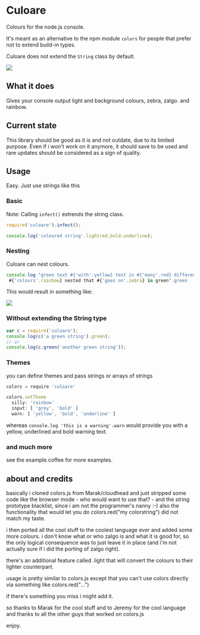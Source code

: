 Culoare
=======

Colours for the node.js console.

It's meant as an alternative to the npm module `colors`
for people that prefer not to extend build-in types.

Culoare does not extend the `String` class by default.

<img src="http://i.imgur.com/EW6Jv.gif" />

What it does
------------

Gives your console output light and background colours,
zebra, zalgo. and rainbow.

Current state
-------------

This library should be good as it is and not outdate,
due to its limited purpose.
Even if i won't work on it anymore,
it should save to be used
and rare updates should be considered as a sign of quality.

Usage
-----

Easy. Just use strings like this

### Basic

Note: Calling `infect()` extrends the string class.

```js
require('culoare').infect();

console.log('coloured string'.lightred.bold.underline);
```

### Nesting

Culoare can nest colours.

```js
console.log "green text #{'with'.yellow} text in #{'many'.red} different
 #{'colours'.rainbow} nested that #{'goes on'.zebra} in green".green
```

This would result in something like:

<img src="http://i.imgur.com/WrDB7.png" />

### Without extending the String type

```js
var c = require('culoare');
console.log(c('a green string').green);
// or
console.log(c.green('another green string'));
```

### Themes

you can define themes and pass strings or arrays of strings

```js
colors = require 'culoare'

colors.setTheme
  silly: 'rainbow'
  input: [ 'grey', 'bold' ]
  warn: [ 'yellow', 'bold', 'underline' ]
```

whereas `console.log 'this is a warning'.warn` would provide you with a 
yellow, underlined and bold warning text.

### and much more

see the example.coffee for more examples.

about and credits
-----------------

basically i cloned colors.js from Marak/cloudhead and just stripped some code
like the browser mode - who would want to use that? - and the string prototype
blacklist, since i am not the programmer's nanny :-) also the functionality
that would let you do colors.red("my colorstring") did not match my taste.

i then ported all the cool stuff to the coolest language ever and added some 
more colours. i don't know what or who zalgo is and what it is good for, so the
only logical consequence was to just leave it in place (and i'm not actually 
sure if i did the porting of zalgo right).

there's an additional feature called .light that will convert the colours to
their lighter counterpart.

usage is pretty similar to colors.js except that you can't use colors directly
via something like colors.red("...")

if there's something you miss i might add it.

so thanks to Marak for the cool stuff and to Jeremy for the cool language and
thanks to all the other guys that worked on colors.js

enjoy.
